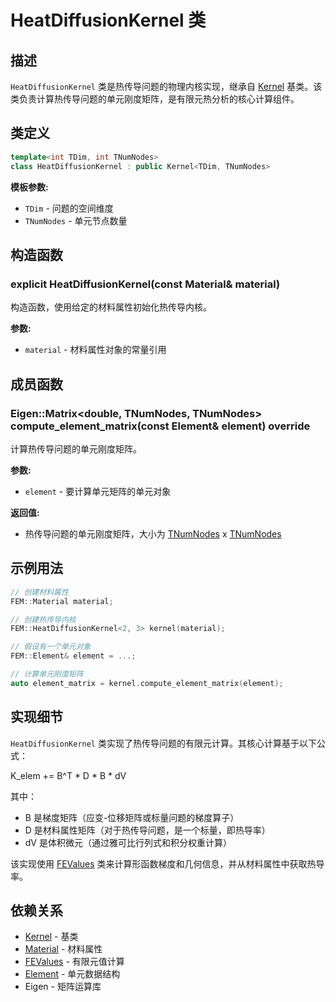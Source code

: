 # HeatDiffusionKernel 类

## 描述

`HeatDiffusionKernel` 类是热传导问题的物理内核实现，继承自 [Kernel](file:///E:/code/cpp/ETS_FEM_Kernel/fem/kernels/Kernel.hpp#L15-L26) 基类。该类负责计算热传导问题的单元刚度矩阵，是有限元热分析的核心计算组件。

## 类定义

```cpp
template<int TDim, int TNumNodes>
class HeatDiffusionKernel : public Kernel<TDim, TNumNodes>
```

**模板参数:**
- `TDim` - 问题的空间维度
- `TNumNodes` - 单元节点数量

## 构造函数

### explicit HeatDiffusionKernel(const Material& material)

构造函数，使用给定的材料属性初始化热传导内核。

**参数:**
- `material` - 材料属性对象的常量引用

## 成员函数

### Eigen::Matrix<double, TNumNodes, TNumNodes> compute_element_matrix(const Element& element) override

计算热传导问题的单元刚度矩阵。

**参数:**
- `element` - 要计算单元矩阵的单元对象

**返回值:**
- 热传导问题的单元刚度矩阵，大小为 [TNumNodes](file:///E:/code/cpp/ETS_FEM_Kernel/fem/kernels/HeatDiffusionKernel.hpp#L17) x [TNumNodes](file:///E:/code/cpp/ETS_FEM_Kernel/fem/kernels/HeatDiffusionKernel.hpp#L17)

## 示例用法

```cpp
// 创建材料属性
FEM::Material material;

// 创建热传导内核
FEM::HeatDiffusionKernel<2, 3> kernel(material);

// 假设有一个单元对象
FEM::Element& element = ...;

// 计算单元刚度矩阵
auto element_matrix = kernel.compute_element_matrix(element);
```

## 实现细节

`HeatDiffusionKernel` 类实现了热传导问题的有限元计算。其核心计算基于以下公式：

K_elem += B^T * D * B * dV

其中：
- B 是梯度矩阵（应变-位移矩阵或标量问题的梯度算子）
- D 是材料属性矩阵（对于热传导问题，是一个标量，即热导率）
- dV 是体积微元（通过雅可比行列式和积分权重计算）

该实现使用 [FEValues](file:///E:/code/cpp/ETS_FEM_Kernel/fem/core/FEValues.hpp#L21-L66) 类来计算形函数梯度和几何信息，并从材料属性中获取热导率。

## 依赖关系

- [Kernel](file:///E:/code/cpp/ETS_FEM_Kernel/fem/kernels/Kernel.hpp#L15-L26) - 基类
- [Material](file:///E:/code/cpp/ETS_FEM_Kernel/fem/materials/Material.hpp#L15-L41) - 材料属性
- [FEValues](file:///E:/code/cpp/ETS_FEM_Kernel/fem/core/FEValues.hpp#L21-L66) - 有限元值计算
- [Element](file:///E:/code/cpp/ETS_FEM_Kernel/fem/mesh/Element.hpp#L28-L77) - 单元数据结构
- Eigen - 矩阵运算库